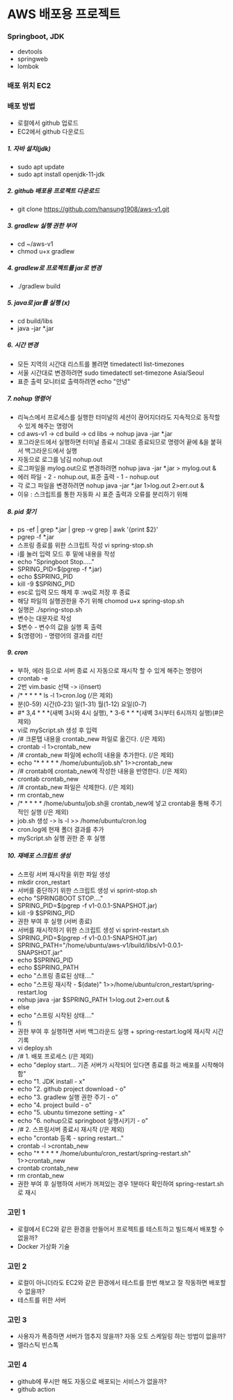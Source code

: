 # AWS 배포용 프로젝트

### Springboot, JDK
- devtools
- springweb
- lombok

### 배포 위치 EC2

### 배포 방법
- 로컬에서 github 업로드
- EC2에서 github 다운로드
##### 1. 자바 설치(jdk)
- sudo apt update
- sudo apt install openjdk-11-jdk

##### 2. github 배포용 프로젝트 다운로드
- git clone https://github.com/hansung1908/aws-v1.git

##### 3. gradlew 실행 권한 부여
- cd ~/aws-v1
- chmod u+x gradlew

##### 4. gradlew로 프로젝트를 jar로 변경
- ./gradlew build

##### 5. java로 jar를 실행 (x)
- cd build/libs
- java -jar *.jar

##### 6. 시간 변경
- 모든 지역의 시간대 리스트를 볼려면 timedatectl list-timezones
- 서울 시간대로 변경하려면 sudo timedatectl set-timezone Asia/Seoul
- 표준 출력 모니터로 출력하려면 echo "안녕"

##### 7. nohup 명령어
- 리눅스에서 프로세스를 실행한 터미널의 세션이 끊어지더라도 지속적으로 동작할 수 있게 해주는 명령어
- cd aws-v1 -> cd build -> cd libs -> nohup java -jar *.jar
- 포그라운드에서 실행하면 터미널 종료시 그대로 종료되므로 명령어 끝에 &을 붙혀서 백그라운드에서 실행
- 자동으로 로그를 남김 nohup.out
- 로그파일을 mylog.out으로 변경하려면 nohup java -jar *.jar > mylog.out &
- 에러 파일 - 2 - nohup.out, 표준 출력 - 1 - nohup.out
- 각 로그 파일을 변경하려면 nohup java -jar *.jar 1>log.out 2>err.out &
- 이유 : 스크립트를 통한 자동화 시 표준 출력과 오류를 분리하기 위해

##### 8. pid 찾기
- ps -ef | grep *.jar | grep -v grep | awk '{print $2}'
- pgrep -f *.jar
- 스프링 종료를 위한 스크립트 작성 vi spring-stop.sh
- i를 눌러 입력 모드 후 밑에 내용을 작성
- echo "Springboot Stop....."
- SPRING_PID=$(pgrep -f *.jar)
- echo $SPRING_PID
- kill -9 $SPRING_PID
- esc로 입력 모드 해제 후 :wq로 저장 후 종료
- 해당 파일의 실행권한을 주기 위해 chomod u+x spring-stop.sh
- 실행은 ./spring-stop.sh
- 변수는 대문자로 작성
- $변수 - 변수의 값을 실행 혹 출력
- $(명령어) - 명령어의 결과를 리턴

##### 9. cron
- 부하, 에러 등으로 서버 종료 시 자동으로 재시작 할 수 있게 해주는 명령어
- crontab -e
- 2번 vim.basic 선택 -> i(insert)
- /* * * * * ls -l 1>cron.log (/은 제외)
- 분(0-59) 시간(0-23) 일(1-31) 월(1-12) 요일(0-7)
- #* 3,4 * * *(새벽 3시와 4시 실행), * 3-6 * * *(새벽 3시부터 6시까지 실행)(#은 제외)
- vi로 myScript.sh 생성 후 입력
- /# 크론탭 내용을 crontab_new 파일로 옮긴다. (/은 제외)
- crontab -l 1>crontab_new
- /# crontab_new 파일에 echo의 내용을 추가한다. (/은 제외)
- echo "* * * * * /home/ubuntu/job.sh" 1>>crontab_new
- /# crontab에 crontab_new에 작성한 내용을 반영한다. (/은 제외)
- crontab crontab_new
- /# crontab_new 파일은 삭제한다. (/은 제외)
- rm crontab_new
- /* * * * * /home/ubuntu/job.sh을 crontab_new에 넣고 crontab을 통해 주기적인 실행 (/은 제외)
- job.sh 생성 -> ls -l >> /home/ubuntu/cron.log
- cron.log에 현재 폴더 결과를 추가
- myScript.sh 실행 권한 준 후 실행

##### 10. 재배포 스크립트 생성
- 스프링 서버 재시작을 위한 파일 생성
- mkdir cron_restart
- 서버를 중단하기 위한 스크립트 생성 vi sprint-stop.sh
- echo "SPRINGBOOT STOP...."
- SPRING_PID=$(pgrep -f v1-0.0.1-SNAPSHOT.jar)
- kill -9 $SPRING_PID
- 권한 부여 후 실행 (서버 종료)
- 서버를 재시작하기 위한 스크립트 생성 vi sprint-restart.sh
- SPRING_PID=$(pgrep -f v1-0.0.1-SNAPSHOT.jar)
- SPRING_PATH="/home/ubuntu/aws-v1/build/libs/v1-0.0.1-SNAPSHOT.jar"
- echo $SPRING_PID
- echo $SPRING_PATH
- echo "스프링 종료된 상태...."
- echo "스프링 재시작 - $(date)" 1>>/home/ubuntu/cron_restart/spring-restart.log
- nohup java -jar $SPRING_PATH 1>log.out 2>err.out &
- else
-   echo "스프링 시작된 상태...."
- fi
- 권한 부여 후 실행하면 서버 백그라운드 실행 + spring-restart.log에 재시작 시간 기록
- vi deploy.sh
- /# 1. 배포 프로세스 (/은 제외)
- echo "deploy start... 기존 서버가 시작되어 있다면 종료를 하고 배포를 시작해야함"
- echo "1. JDK install - x"
- echo "2. github project download - o"
- echo "3. gradlew 실행 권한 주기 - o"
- echo "4. project build  - o"
- echo "5. ubuntu timezone setting - x"
- echo "6. nohup으로 springboot 실행시키기 - o"
- /# 2. 스프링서버 종료시 재시작 (/은 제외)
- echo "crontab 등록 - spring restart..."
- crontab -l >crontab_new
- echo "* * * * * /home/ubuntu/cron_restart/spring-restart.sh" 1>>crontab_new
- crontab crontab_new
- rm crontab_new
- 권한 부여 후 실행하여 서버가 꺼져있는 경우 1분마다 확인하여 spring-restart.sh로 재시



### 고민 1
- 로컬에서 EC2와 같은 환경을 만들어서 프로젝트를 테스트하고 빌드해서 배포할 수 없을까?
- Docker 가상화 기술

### 고민 2
- 로컬이 아니더라도 EC2와 같은 환경에서 테스트를 한번 해보고 잘 작동하면 배포할 수 없을까?
- 테스트를 위한 서버

### 고민 3
- 사용자가 폭증하면 서버가 멈추지 않을까? 자동 오토 스케일링 하는 방법이 없을까?
- 엘라스틱 빈스톡

### 고민 4
- github에 푸시만 해도 자동으로 배포되는 서비스가 없을까? 
- github action
